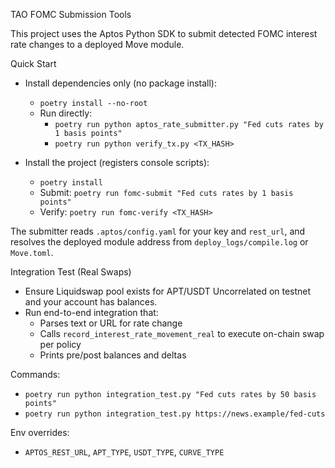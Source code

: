 TAO FOMC Submission Tools

This project uses the Aptos Python SDK to submit detected FOMC interest rate changes to a deployed Move module.

Quick Start

- Install dependencies only (no package install):
  - `poetry install --no-root`
  - Run directly:
    - `poetry run python aptos_rate_submitter.py "Fed cuts rates by 1 basis points"`
    - `poetry run python verify_tx.py <TX_HASH>`

- Install the project (registers console scripts):
  - `poetry install`
  - Submit: `poetry run fomc-submit "Fed cuts rates by 1 basis points"`
  - Verify: `poetry run fomc-verify <TX_HASH>`

The submitter reads `.aptos/config.yaml` for your key and `rest_url`, and resolves the deployed module address from `deploy_logs/compile.log` or `Move.toml`.

Integration Test (Real Swaps)

- Ensure Liquidswap pool exists for APT/USDT Uncorrelated on testnet and your account has balances.
- Run end-to-end integration that:
  - Parses text or URL for rate change
  - Calls `record_interest_rate_movement_real` to execute on-chain swap per policy
  - Prints pre/post balances and deltas

Commands:
- `poetry run python integration_test.py "Fed cuts rates by 50 basis points"`
- `poetry run python integration_test.py https://news.example/fed-cuts` 

Env overrides:
- `APTOS_REST_URL`, `APT_TYPE`, `USDT_TYPE`, `CURVE_TYPE`
